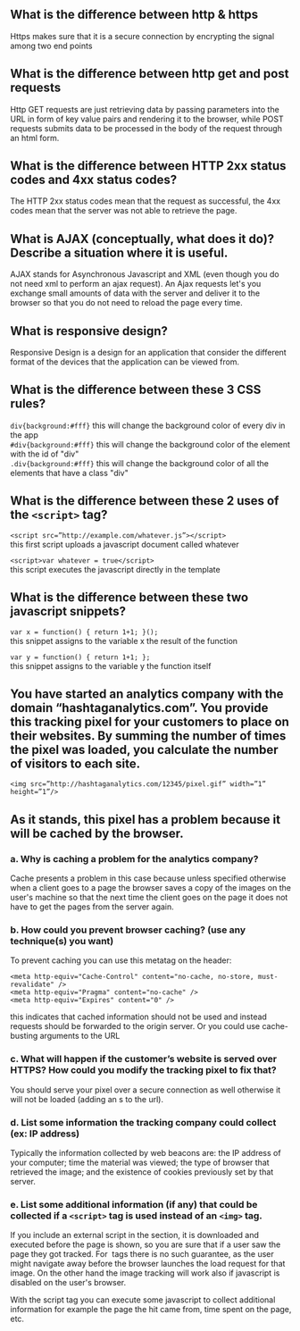 
## What is the difference between http & https

Https makes sure that it is a secure connection by encrypting the signal among two end points

## What is the difference between http get and post requests

Http GET requests are just retrieving data by passing parameters into the URL in form of key value pairs and rendering it to the browser, while POST requests submits data to be processed in the body of the request through an html form.

## What is the difference between HTTP 2xx status codes and 4xx status codes?

The HTTP 2xx status codes mean that the request as successful, the 4xx codes mean that the server was not able to retrieve the page.

## What is AJAX (conceptually, what does it do)? Describe a situation where it is useful.

AJAX stands for Asynchronous Javascript and XML (even though you do not need xml to perform an ajax request).
An Ajax requests let's you exchange small amounts of data with the server and deliver it to the browser so that you do not need to reload the page every time.

## What is responsive design?

Responsive Design is a design for an application that consider the different format of the devices that the application can be viewed from.

## What is the difference between these 3 CSS rules?

`div{background:#fff}` this will change the background color of every div in the app  
`#div{background:#fff}` this will change the background color of the element with the id of "div"  
`.div{background:#fff}` this will change the background color of all the elements that have a class "div"

## What is the difference between these 2 uses of the `<script>` tag?

`<script src=”http://example.com/whatever.js”></script>`  
this first script uploads a javascript document called whatever

`<script>var whatever = true</script>`  
this script executes the javascript directly in the template

## What is the difference between these two javascript snippets?

`var x = function() {
return 1+1;
}();`  
this snippet assigns to the variable x the result of the function

`var y = function() {
return 1+1;
};`  
this snippet assigns to the variable y the function itself


## You have started an analytics company with the domain “hashtag­analytics.com”. You provide this tracking pixel for your customers to place on their websites. By summing the number of times the pixel was loaded, you calculate the number of visitors to each site.

`<img src=”http://hashtag­analytics.com/12345/pixel.gif” width=”1” height=”1”/>`

## As it stands, this pixel has a problem because it will be cached by the browser.

### a. Why is caching a problem for the analytics company?

Cache presents a problem in this case because unless specified otherwise when a client goes to a page the browser saves a copy of the images on the user's machine so that the next time the client goes on the page it does not have to get the pages from the server again.

### b. How could you prevent browser caching? (use any technique(s) you want)

To prevent caching you can use this metatag on the header:
```
<meta http-equiv="Cache-Control" content="no-cache, no-store, must-revalidate" />
<meta http-equiv="Pragma" content="no-cache" />
<meta http-equiv="Expires" content="0" />
```

this indicates that cached information should not be used and instead requests should be forwarded to the origin server. Or you could use cache-busting arguments to the URL
### c. What will happen if the customer’s website is served over HTTPS? How could you modify the tracking pixel to fix that?
You should serve your pixel over a secure connection as well otherwise it will not be loaded (adding an s to the url).
### d. List some information the tracking company could collect (ex: IP address)
Typically the information collected by web beacons are:  the IP address of your computer; time the material was viewed; the type of browser that retrieved the image; and the existence of cookies previously set by that server.
### e. List some additional information (if any) that could be collected if a `<script>` tag is used instead of an `<img>` tag.

If you include an external script in the <head> section, it is downloaded and executed before the page is shown, so you are sure that if a user saw the page they got tracked. For <img> tags there is no such guarantee, as the user might navigate away before the browser launches the load request for that image. On the other hand the image tracking will work also if javascript is disabled on the user's browser.

With the script tag you can execute some javascript to collect additional information for example the page the hit came from, time spent on the page, etc.

